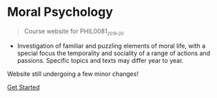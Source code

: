 # Moral Psychology

> Course website for PHIL0081<sub><small>2019-20</small></sub>


- Investigation of familiar and puzzling elements of moral life, with a special focus the temporality and sociality of a range of actions and passions. Specific topics and texts may differ year to year.


Website still undergoing a few minor changes!


<!-- [Github](https://github.com/DigitalPhi/MoralPsychology) -->

[Get Started](#welcome)

